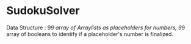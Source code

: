 # SudokuSolver

Data Structure :
  9*9 array of Arraylists as placeholders for numbers,
  9*9 array of booleans to identify if a placeholder's number is finalized.
